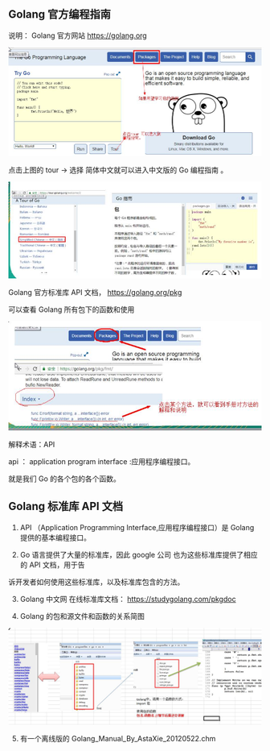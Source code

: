 ## Golang 官方编程指南 

说明： Golang 官方网站 https://golang.org

<img src="image-20210617221241681-1623939162819.png" alt="image-20210617221241681" style="zoom:200%;" />

点击上图的 tour -> 选择 简体中文就可以进入中文版的 Go 编程指南 。

![image-20210617221306254](image-20210617221306254-1623939186968.png)

Golang 官方标准库 API 文档， https://golang.org/pkg 

可以查看 Golang 所有包下的函数和使用

![image-20210617221328657](image-20210617221328657-1623939209762.png)

解释术语：API 

api ： application program interface :应用程序编程接口。 

就是我们 Go 的各个包的各个函数。

## Golang 标准库 API 文档

1) API （Application Programming Interface,应用程序编程接口）是 Golang 提供的基本编程接口。 

2) Go 语言提供了大量的标准库，因此 google 公司 也为这些标准库提供了相应的 API 文档，用于告 

诉开发者如何使用这些标准库，以及标准库包含的方法。 

3) Golang 中文网 在线标准库文档： https://studygolang.com/pkgdoc 

4) Golang 的包和源文件和函数的关系简图

![image-20210617221420876](image-20210617221420876-1623939261940.png)

5) 有一个离线版的 Golang_Manual_By_AstaXie_20120522.chm